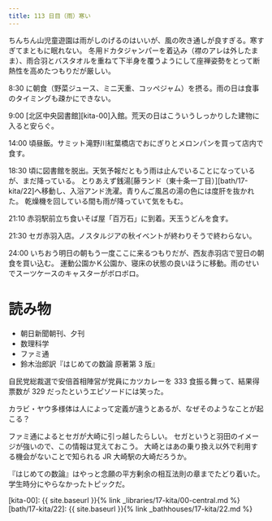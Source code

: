 ```yaml
---
title: 113 日目（雨）寒い
---
```


ちんちん山児童遊園は雨がしのげるのはいいが、風の吹き通しが良すぎる。寒すぎてまともに眠れない。
冬用ドカタジャンパーを着込み（襟のアレは外したまま）、雨合羽とバスタオルを重ねて下半身を覆うようにして座禅姿勢をとって断熱性を高めたつもりだが厳しい。

8:30 に朝食（野菜ジュース、ミニ天重、コッペジャム）を摂る。雨の日は食事のタイミングも疎かにできない。

9:00 [北区中央図書館][kita-00]入館。荒天の日はこういうしっかりした建物に入ると安らぐ。

14:00 頃昼飯。サミット滝野川紅葉橋店でおにぎりとメロンパンを買って店内で食す。

18:30 頃に図書館を脱出。天気予報だともう雨は止んでいることになっているが、まだ降っている。
とりあえず銭湯[藤ランド（東十条一丁目）][bath/17-kita/22]へ移動し、入浴アンド洗濯。青りんご風呂の湯の色には度肝を抜かれた。
乾燥機を回している間も雨が降っていて気をもむ。

21:10 赤羽駅前立ち食いそば屋「百万石」に到着。天玉うどんを食す。

21:30 セガ赤羽入店。ノスタルジアの秋イベントが終わりそうで終わらない。

24:00 いちおう明日の朝もう一度ここに来るつもりだが、西友赤羽店で翌日の朝食を買い込む。
運動公園かＫ公園か、寝床の状態の良いほうに移動。雨のせいでスーツケースのキャスターがボロボロ。

# 読み物

* 朝日新聞朝刊、夕刊
* 数理科学
* ファミ通
* 鈴木治郎訳『はじめての数論 原著第 3 版』

自民党総裁選で安倍首相陣営が党員にカツカレーを 333 食振る舞って、結果得票数が 329 だったというエピソードには笑った。

カラビ・ヤウ多様体は人によって定義が違うとあるが、なぜそのようなことが起こる？

ファミ通によるとセガが大崎に引っ越したらしい。
セガというと羽田のイメージが強いので、この情報は覚えておこう。
大崎とはあの乗り換え以外で利用する機会がないことで知られる JR 大崎駅の大崎だろうか。

『はじめての数論』はやっと念願の平方剰余の相互法則の章までたどり着いた。学生時分にやらなかったトピックだ。

[kita-00]: {{ site.baseurl }}{% link _libraries/17-kita/00-central.md %}
[bath/17-kita/22]: {{ site.baseurl }}{% link _bathhouses/17-kita/22.md %}
